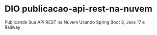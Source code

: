# DIO publicacao-api-rest-na-nuvem
 Publicando Sua API REST na Nuvem Usando Spring Boot 3, Java 17 e Railway
